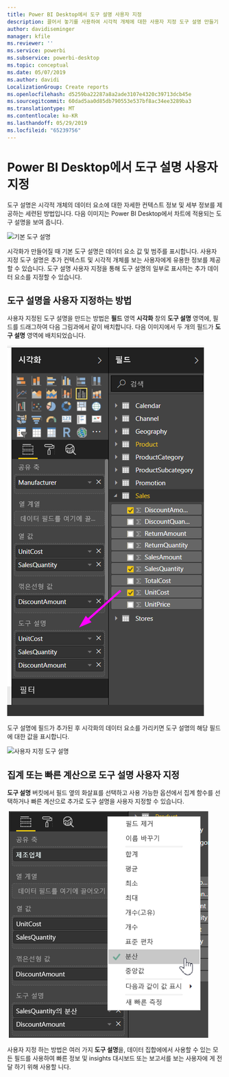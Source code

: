```yaml
---
title: Power BI Desktop에서 도구 설명 사용자 지정
description: 끌어서 놓기를 사용하여 시각적 개체에 대한 사용자 지정 도구 설명 만들기
author: davidiseminger
manager: kfile
ms.reviewer: ''
ms.service: powerbi
ms.subservice: powerbi-desktop
ms.topic: conceptual
ms.date: 05/07/2019
ms.author: davidi
LocalizationGroup: Create reports
ms.openlocfilehash: d5259ba22287a8a2ade3107e4320c39713dcb45e
ms.sourcegitcommit: 60dad5aa0d85db790553e537bf8ac34ee3289ba3
ms.translationtype: MT
ms.contentlocale: ko-KR
ms.lasthandoff: 05/29/2019
ms.locfileid: "65239756"
---
```

# <a name="customizing-tooltips-in-power-bi-desktop"></a>Power BI Desktop에서 도구 설명 사용자 지정
도구 설명은 시각적 개체의 데이터 요소에 대한 자세한 컨텍스트 정보 및 세부 정보를 제공하는 세련된 방법입니다. 다음 이미지는 Power BI Desktop에서 차트에 적용되는 도구 설명을 보여 줍니다.

![기본 도구 설명](media/desktop-custom-tooltips/custom-tooltips-1.png)

시각화가 만들어질 때 기본 도구 설명은 데이터 요소 값 및 범주를 표시합니다. 사용자 지정 도구 설명은 추가 컨텍스트 및 시각적 개체를 보는 사용자에게 유용한 정보를 제공할 수 있습니다. 도구 설명 사용자 지정을 통해 도구 설명의 일부로 표시하는 추가 데이터 요소를 지정할 수 있습니다.

## <a name="how-to-customize-tooltips"></a>도구 설명을 사용자 지정하는 방법
사용자 지정된 도구 설명을 만드는 방법은 **필드** 영역 **시각화** 창의 **도구 설명** 영역에, 필드를 드래그하여 다음 그림과에서 같이 배치합니다. 다음 이미지에서 두 개의 필드가 **도구 설명** 영역에 배치되었습니다.

![도구 설명 필드 추가](media/desktop-custom-tooltips/custom-tooltips-2.png)

도구 설명에 필드가 추가된 후 시각화의 데이터 요소를 가리키면 도구 설명의 해당 필드에 대한 값을 표시합니다.

![사용자 지정 도구 설명](media/desktop-custom-tooltips/custom-tooltips-3.png)

## <a name="customizing-tooltips-with-aggregation-or-quick-calcs"></a>집계 또는 빠른 계산으로 도구 설명 사용자 지정
**도구 설명** 버킷에서 필드 옆의 화살표를 선택하고 사용 가능한 옵션에서 집계 함수를 선택하거나 빠른 계산으로 추가로 도구 설명을 사용자 지정할 수 있습니다. 

![빠른 계산을 포함한 도구 설명](media/desktop-custom-tooltips/custom-tooltips-4.png)

사용자 지정 하는 방법은 여러 가지 **도구 설명**을, 데이터 집합에에서 사용할 수 있는 모든 필드를 사용하여 빠른 정보 및 insights 대시보드 또는 보고서를 보는 사용자에 게 전달 하기 위해 사용할 니다.

